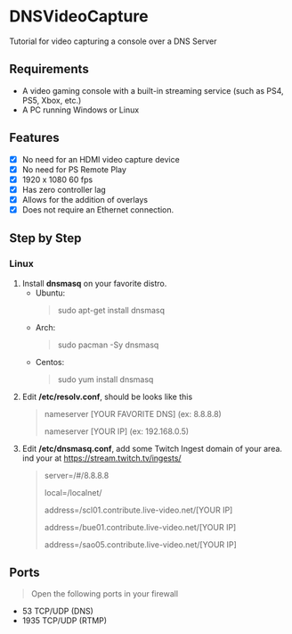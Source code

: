 # DNSVideoCapture
Tutorial for video capturing a console over a DNS Server

## Requirements
- A video gaming console with a built-in streaming service (such as PS4, PS5, Xbox, etc.)
- A PC running Windows or Linux

## Features
- [x] No need for an HDMI video capture device
- [x] No need for PS Remote Play
- [x] 1920 x 1080 60 fps
- [x] Has zero controller lag
- [x] Allows for the addition of overlays
- [x] Does not require an Ethernet connection.

## Step by Step
### Linux
1. Install **dnsmasq** on your favorite distro.
   - Ubuntu:
     > sudo apt-get install dnsmasq
   - Arch:
     > sudo pacman -Sy dnsmasq
   - Centos:
     > sudo yum install dnsmasq
2. Edit **/etc/resolv.conf**, should be looks like this
   > nameserver [YOUR FAVORITE DNS] (ex: 8.8.8.8)
   > 
   > nameserver [YOUR IP] (ex: 192.168.0.5)
   > 
3. Edit **/etc/dnsmasq.conf**, add some Twitch Ingest domain of your area. ind your at https://stream.twitch.tv/ingests/
   > server=/#/8.8.8.8
   > 
   > local=/localnet/
   > 
   > address=/scl01.contribute.live-video.net/[YOUR IP]
   > 
   > address=/bue01.contribute.live-video.net/[YOUR IP]
   > 
   > address=/sao05.contribute.live-video.net/[YOUR IP]
   > 
## Ports
> Open the following ports in your firewall
- 53 TCP/UDP (DNS)
- 1935 TCP/UDP (RTMP)

